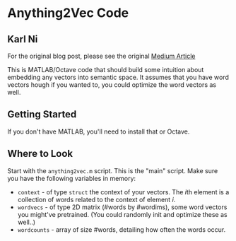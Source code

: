 # Anything2Vec Code
## Karl Ni

For the original blog post, please see the original [Medium Article](https://gab41.lab41.org/anything2vec-e99ec0dc186#.roxvxhikl)

This is MATLAB/Octave code that should build some intuition about embedding any vectors into semantic space. It assumes that you have word vectors hough if you wanted to, you could optimize the word vectors as well. 

## Getting Started

If you don't have MATLAB, you'll need to install that or Octave.

## Where to Look

Start with the `anything2vec.m` script. This is the "main" script. Make sure you have the following variables in memory:

- `context` - of type `struct` the context of your vectors. The *i*th element is a collection of words related to the context of element *i*.
- `wordvecs` - of type 2D matrix (#words by #wordims), some word vectors you might've pretrained. (You could randomly init and optimize these as well..)
- `wordcounts` - array of size #words, detailing how often the words occur.
